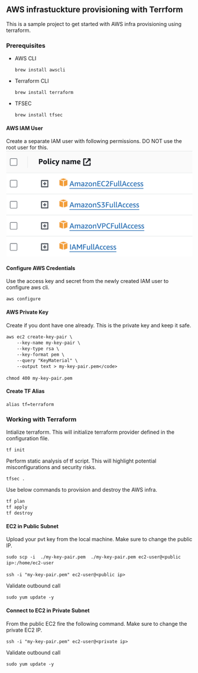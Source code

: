 ## AWS infrastuckture provisioning with Terrform

This is a sample project to get started with AWS infra provisioning using terraform.

### Prerequisites
- AWS CLI
  ```
  brew install awscli
  ```
- Terraform CLI
  ```
  brew install terraform
  ```
- TFSEC
    ```
    brew install tfsec
    ```

#### AWS IAM User
Create a separate IAM user with following permissions. DO NOT use the root user for this. 
![alt text](image.png)
#### Configure AWS Credentials
Use the access key and secret from the newly created IAM user to configure aws cli.
```
aws configure
```

#### AWS Private Key

Create if you dont have one already. This is the private key and keep it safe.

```
aws ec2 create-key-pair \
    --key-name my-key-pair \
    --key-type rsa \
    --key-format pem \
    --query "KeyMaterial" \
    --output text > my-key-pair.pem</code>

chmod 400 my-key-pair.pem
```

#### Create TF Alias

```
alias tf=terraform
```

### Working with Terraform

Intialize terraform. This will initialize terraform provider defined in the configuration file.

```
tf init
```
Perform static analysis of tf script. This will highlight potential misconfigurations and security risks. 
```
tfsec .
```

Use below commands to provision and destroy the AWS infra. 

```
tf plan
tf apply
tf destroy
```

#### EC2 in Public Subnet

Upload your pvt key from the local machine. Make sure to change the public IP.

```
sudo scp -i  ./my-key-pair.pem  ./my-key-pair.pem ec2-user@<public ip>:/home/ec2-user

ssh -i "my-key-pair.pem" ec2-user@<public ip>
```

Validate outbound call

```
sudo yum update -y
```

#### Connect to EC2 in Private Subnet

From the public EC2 fire the following command. Make sure to change the private EC2 IP.

```
ssh -i "my-key-pair.pem" ec2-user@<private ip>
```

Validate outbound call

```
sudo yum update -y
```
